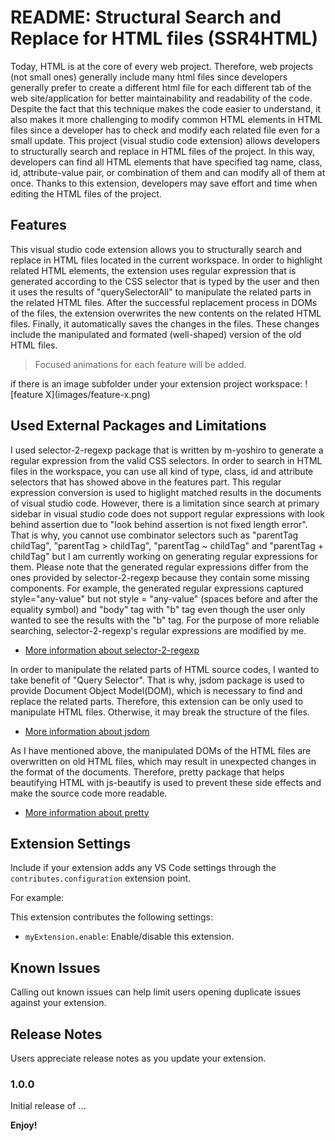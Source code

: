 # README: Structural Search and Replace for HTML files (SSR4HTML)

Today, HTML is at the core of every web project. Therefore, web projects (not small ones) generally include many html files since developers generally prefer 
to create a different html file for each different tab of the web site/application for better maintainability and readability of the code. Despite the fact that 
this technique makes the code easier to understand, it also makes it more challenging to modify common HTML elements in HTML files since a developer has to check 
and modify each related file even for a small update. This project (visual studio code extension) allows developers to structurally search and replace in HTML 
files of the project. In this way, developers can find all HTML elements that have specified tag name, class, id, attribute-value pair, or combination 
of them and can modify all of them at once. Thanks to this extension, developers may save effort and time when editing the HTML files of the project.

## Features

This visual studio code extension allows you to structurally search and replace in HTML files located in the current workspace. In order to highlight 
related HTML elements, the extension uses regular expression that is generated according to the CSS selector that is typed by the user and then it uses 
the results of "querySelectorAll" to manipulate the related parts in the related HTML files. After the successful replacement process in DOMs of 
the files, the extension overwrites the new contents on the related HTML files. Finally, it automatically saves the changes in the files. These changes include
the manipulated and formated (well-shaped) version of the old HTML files.


>Focused animations for each feature will be added.

if there is an image subfolder under your extension project workspace:
\!\[feature X\]\(images/feature-x.png\)


## Used External Packages and Limitations

I used selector-2-regexp package that is written by m-yoshiro to generate a regular expression from the valid CSS selectors. In order to search in HTML files in the 
workspace, you can use all kind of type, class, id and attribute selectors that has showed above in the features part. This regular expression conversion is used to 
higlight matched results in the documents of visual studio code. However, there is a limitation since search at primary sidebar in visual studio code does not support 
regular expressions with look behind assertion due to "look behind assertion is not fixed length error". That is why, you cannot use combinator selectors such as 
"parentTag childTag", "parentTag > childTag", "parentTag ~ childTag" and "parentTag + childTag" but I am currently working on generating regular expressions for them.
Please note that the generated regular expressions differ from the ones provided by selector-2-regexp because they contain some missing components. For example, 
the generated regular expressions captured style="any-value" but not style = "any-value" (spaces before and after the equality symbol) and "body" tag with "b" tag even 
though the user only wanted to see the results with the "b" tag. For the purpose of more reliable searching, selector-2-regexp's regular expressions are modified by me.

* [More information about selector-2-regexp](https://github.com/m-yoshiro/Selector2Regexp)

In order to manipulate the related parts of HTML source codes, I wanted to take benefit of "Query Selector". That is why, jsdom package is used to provide
Document Object Model(DOM), which is necessary to find and replace the related parts. Therefore, this extension can be only used to manipulate HTML files. 
Otherwise, it may break the structure of the files.

* [More information about jsdom](https://github.com/jsdom/jsdom)

As I have mentioned above, the manipulated DOMs of the HTML files are overwritten on old HTML files, which may result in unexpected changes in the format of
the documents. Therefore, pretty package that helps beautifying HTML with js-beautify is used to prevent these side effects and make the source code more readable.

* [More information about pretty]( https://www.npmjs.com/package/pretty)

## Extension Settings

Include if your extension adds any VS Code settings through the `contributes.configuration` extension point.

For example:

This extension contributes the following settings:

* `myExtension.enable`: Enable/disable this extension.

## Known Issues

Calling out known issues can help limit users opening duplicate issues against your extension.

## Release Notes

Users appreciate release notes as you update your extension.

### 1.0.0

Initial release of ...



**Enjoy!**

